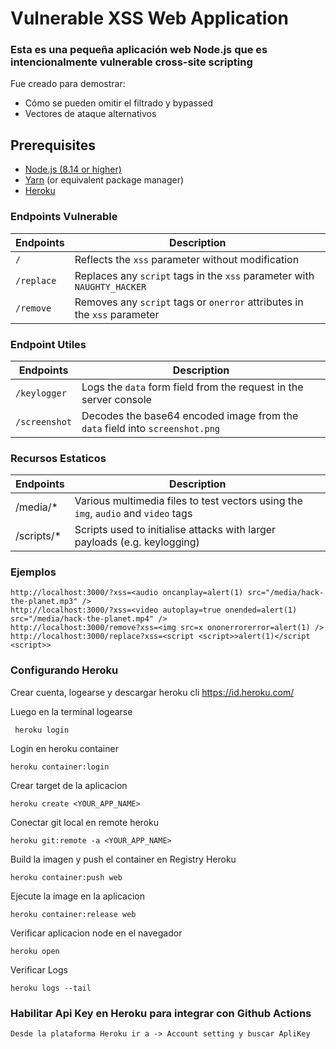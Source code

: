 Vulnerable XSS Web Application
==============================
### Esta es una pequeña aplicación web Node.js que es intencionalmente vulnerable cross-site scripting


Fue creado para demostrar:

* Cómo se pueden omitir el filtrado y bypassed
* Vectores de ataque alternativos 

Prerequisites
-------------
* [Node.js (8.14 or higher)](https://nodejs.org/en/)
* [Yarn](https://yarnpkg.com/lang/en/) (or equivalent package manager)
* [Heroku](https://id.heroku.com/)

### Endpoints Vulnerable
| Endpoints  | Description                                                              |
| ---------- | ------------------------------------------------------------------------ |
| `/`        | Reflects the `xss` parameter without modification                        |
| `/replace` | Replaces any `script` tags in  the `xss` parameter with `NAUGHTY_HACKER` |
| `/remove`  | Removes any `script` tags or `onerror` attributes in the `xss` parameter |

### Endpoint Utiles
| Endpoints     | Description                                                                  |
| ------------- | ---------------------------------------------------------------------------- |
| `/keylogger`  | Logs the `data` form field from the request in the server console            |
| `/screenshot` | Decodes the base64 encoded image from the `data` field into `screenshot.png` |

### Recursos Estaticos
| Endpoints  | Description                                                                        |
| ---------- | ---------------------------------------------------------------------------------- |
| /media/*   | Various multimedia files to test vectors using the `img`, `audio` and `video` tags |
| /scripts/* | Scripts used to initialise attacks with larger payloads (e.g. keylogging)          |

### Ejemplos
```
http://localhost:3000/?xss=<audio oncanplay=alert(1) src="/media/hack-the-planet.mp3" />
http://localhost:3000/?xss=<video autoplay=true onended=alert(1) src="/media/hack-the-planet.mp4" />
http://localhost:3000/remove?xss=<img src=x ononerrorerror=alert(1) />
http://localhost:3000/replace?xss=<script <script>>alert(1)</script <script>>
```

### Configurando Heroku

Crear cuenta, logearse y descargar heroku cli  https://id.heroku.com/

Luego en la terminal logearse

```
 heroku login
```
Login en heroku container
```
heroku container:login
```
Crear target de la aplicacion
```
heroku create <YOUR_APP_NAME>
```
Conectar git local en remote heroku 
```
heroku git:remote -a <YOUR_APP_NAME>
```
Build la imagen y push el container en Registry Heroku
```
heroku container:push web
```
Ejecute la image en la aplicacion
```
heroku container:release web
```
Verificar aplicacion node en el navegador
```
heroku open
```
Verificar Logs
```
heroku logs --tail
```

### Habilitar Api Key en Heroku para integrar con Github Actions

```
Desde la plataforma Heroku ir a -> Account setting y buscar ApliKey
```

